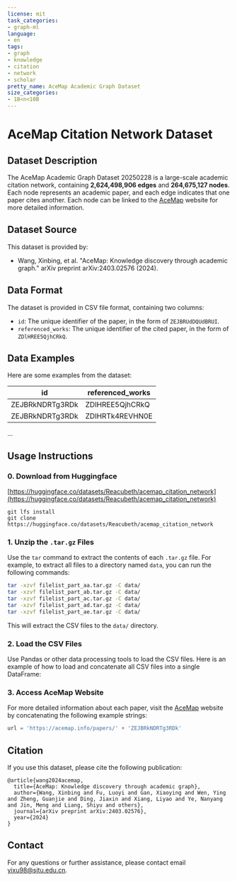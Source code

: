 ```yaml
---
license: mit
task_categories:
- graph-ml
language:
- en
tags:
- graph
- knowledge
- citation
- network
- scholar
pretty_name: AceMap Academic Graph Dataset
size_categories:
- 1B<n<10B
---
```


# AceMap Citation Network Dataset

## Dataset Description
The AceMap Academic Graph Dataset 20250228 is a large-scale academic citation network, containing **2,624,498,906 edges** and **264,675,127 nodes**. Each node represents an academic paper, and each edge indicates that one paper cites another. Each node can be linked to the [AceMap](https://acemap.info/) website for more detailed information.

## Dataset Source
This dataset is provided by:
- Wang, Xinbing, et al. "AceMap: Knowledge discovery through academic graph." arXiv preprint arXiv:2403.02576 (2024).

## Data Format
The dataset is provided in CSV file format, containing two columns:
- `id`: The unique identifier of the paper, in the form of `ZEJBRUdDQUdBRUI`.
- `referenced_works`: The unique identifier of the cited paper, in the form of `ZDlHREE5QjhCRkQ`.

## Data Examples
Here are some examples from the dataset:

| id                     | referenced_works               |
|------------------------|--------------------------------|
| ZEJBRkNDRTg3RDk        | ZDlHREE5QjhCRkQ                |
| ZEJBRkNDRTg3RDk        | ZDlHRTk4REVHN0E                |
...


## Usage Instructions

### 0. Download from Huggingface

[https://huggingface.co/datasets/Reacubeth/acemap_citation_network](https://huggingface.co/datasets/Reacubeth/acemap_citation_network)

```
git lfs install
git clone https://huggingface.co/datasets/Reacubeth/acemap_citation_network
```

### 1. Unzip the `.tar.gz` Files
Use the `tar` command to extract the contents of each `.tar.gz` file. For example, to extract all files to a directory named `data`, you can run the following commands:

```bash
tar -xzvf filelist_part_aa.tar.gz -C data/
tar -xzvf filelist_part_ab.tar.gz -C data/
tar -xzvf filelist_part_ac.tar.gz -C data/
tar -xzvf filelist_part_ad.tar.gz -C data/
tar -xzvf filelist_part_ae.tar.gz -C data/
```

This will extract the CSV files to the `data/` directory.

### 2. Load the CSV Files
Use Pandas or other data processing tools to load the CSV files. Here is an example of how to load and concatenate all CSV files into a single DataFrame:


### 3. Access AceMap Website
For more detailed information about each paper, visit the [AceMap](https://acemap.info/) website by concatenating the following example strings:

```python
url = 'https://acemap.info/papers/' + 'ZEJBRkNDRTg3RDk'
```

## Citation
If you use this dataset, please cite the following publication:
```
@article{wang2024acemap,
  title={AceMap: Knowledge discovery through academic graph},
  author={Wang, Xinbing and Fu, Luoyi and Gan, Xiaoying and Wen, Ying and Zheng, Guanjie and Ding, Jiaxin and Xiang, Liyao and Ye, Nanyang and Jin, Meng and Liang, Shiyu and others},
  journal={arXiv preprint arXiv:2403.02576},
  year={2024}
}
```

## Contact
For any questions or further assistance, please contact email yixu98@sjtu.edu.cn.
